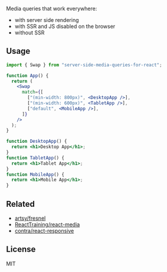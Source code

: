 Media queries that work everywhere:

- with server side rendering
- with SSR and JS disabled on the browser
- without SSR

## Usage

```jsx
import { Swap } from "server-side-media-queries-for-react";

function App() {
  return (
    <Swap
      match={[
        ["(min-width: 800px)", <DesktopApp />],
        ["(min-width: 600px)", <TabletApp />],
        ["default", <MobileApp />],
      ]}
    />
  );
}

function DesktopApp() {
  return <h1>Desktop App</h1>;
}
function TabletApp() {
  return <h1>Tablet App</h1>;
}
function MobileApp() {
  return <h1>Mobile App</h1>;
}
```

## Related

- [artsy/fresnel](https://github.com/artsy/fresnel/)
- [ReactTraining/react-media](https://github.com/ReactTraining/react-media)
- [contra/react-responsive](https://github.com/contra/react-responsive)

## License

MIT
